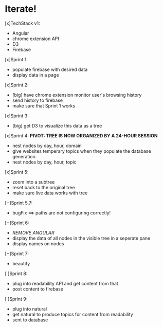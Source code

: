 # Iterate!

[x]TechStack v1:
+ Angular
+ chrome extension API
+ D3
+ Firebase

[x]Sprint 1:
+ populate firebase with desired data
+ display data in a page

[x]Sprint 2:
+ [big] have chrome extension monitor user's browsing history
+ send history to firebase
+ make sure that Sprint 1 works

[x]Sprint 3:
+ [big] get D3 to visualize this data as a tree

[x]Sprint 4:
**PIVOT: TREE IS NOW ORGANIZED BY A 24-HOUR SESSION**
+ nest nodes by day, hour, domain
+ give websites temperary topics when they populate the database generation.
+ nest nodes by day, hour, topic

[x]Sprint 5:
+ zoom into a subtree
+ reset back to the original tree
+ make sure live data works with tree

[+]Sprint 5.7:
+ bugFix ==> paths are not configuring correctly!

[+]Sprint 6:
+ _REMOVE ANGULAR_
+ display the data of all nodes in the visible tree in a seperate pane
+ display names on nodes

[+]Sprint 7:
+ beautify

[ ]Sprint 8:
- plug into readability API and get content from that
- post content to firebase

[ ]Sprint 9:
- plug into natural
- get natural to produce topics for content from readability
- sent to database

